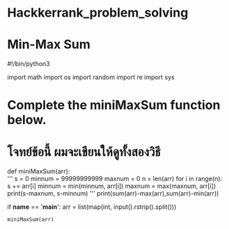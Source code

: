 # Hackkerrank_problem_solving
# Min-Max Sum
#!/bin/python3

import math
import os
import random
import re
import sys

# Complete the miniMaxSum function below.
# โจทย์ข้อนี้ ผมจะเขียนให้ดูทั้งสองวิธี 
def miniMaxSum(arr):            
    '''
    s = 0
    minnum = 99999999999
    maxnum = 0
    n = len(arr)
    for i in range(n):
        s += arr[i]
        minnum = min(minnum, arr[i])
        maxnum = max(maxnum, arr[i])
    print(s-maxnum, s-minnum)
    '''
    print(sum(arr)-max(arr),sum(arr)-min(arr))

if __name__ == '__main__':
    arr = list(map(int, input().rstrip().split()))

    miniMaxSum(arr)
